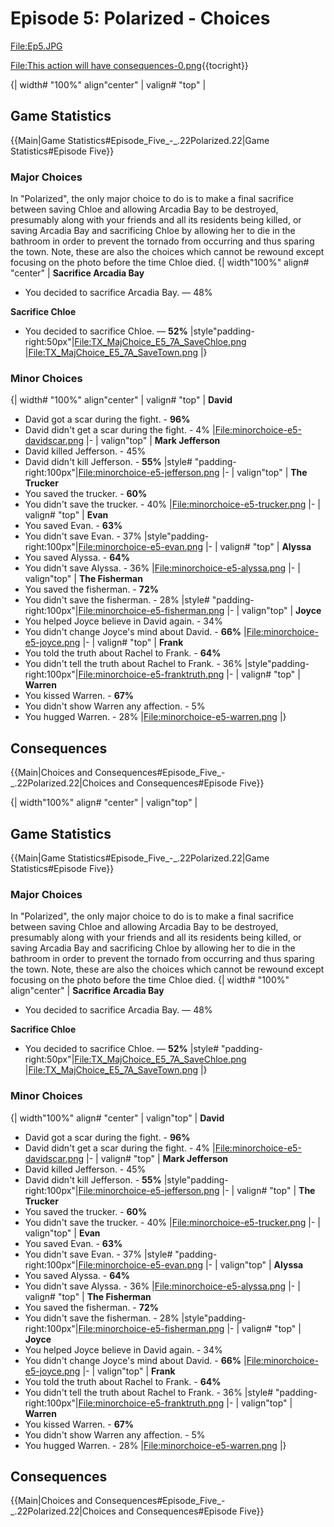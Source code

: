 #  Episode 5: Polarized - Choices 

[File:Ep5.JPG](centre.md)

[File:This action will have consequences-0.png](left.md){{tocright}}

{| width# "100%" align"center"
| valign# "top" |

##  Game Statistics 
{{Main|Game Statistics#Episode_Five_-_.22Polarized.22|Game Statistics#Episode Five}}

###  **Major Choices** 
In "Polarized", the only major choice to do is to make a final sacrifice between saving Chloe and allowing Arcadia Bay to be destroyed, presumably along with your friends and all its residents being killed, or saving Arcadia Bay and sacrificing Chloe by allowing her to die in the bathroom in order to prevent the tornado from occurring and thus sparing the town. Note, these are also the choices which cannot be rewound except focusing on the photo before the time Chloe died.
{| width"100%" align# "center"
|
**Sacrifice Arcadia Bay**
* You decided to sacrifice Arcadia Bay. — 48%

**Sacrifice Chloe**
* You decided to sacrifice Chloe. — **52%**
|style"padding-right:50px"|[File:TX_MajChoice_E5_7A_SaveChloe.png](thumb.md)
|[File:TX_MajChoice_E5_7A_SaveTown.png](thumb.md)
|}

###  **Minor Choices** 
{| width# "100%" align"center"
| valign# "top" |
**David**
* David got a scar during the fight. - **96%**
* David didn't get a scar during the fight. - 4%
|[File:minorchoice-e5-davidscar.png](thumb.md)
|-
| valign"top" |
**Mark Jefferson**
* David killed Jefferson. - 45%
* David didn't kill Jefferson. - **55%**
|style# "padding-right:100px"|[File:minorchoice-e5-jefferson.png](thumb.md)
|-
| valign"top" |
**The Trucker**
* You saved the trucker. - **60%**
* You didn't save the trucker. - 40%
|[File:minorchoice-e5-trucker.png](thumb.md)
|-
| valign# "top" |
**Evan**
* You saved Evan. - **63%**
* You didn't save Evan. - 37%
|style"padding-right:100px"|[File:minorchoice-e5-evan.png](thumb.md)
|-
| valign# "top" |
**Alyssa**
* You saved Alyssa. - **64%**
* You didn't save Alyssa. - 36%
|[File:minorchoice-e5-alyssa.png](thumb.md)
|-
| valign"top" |
**The Fisherman**
* You saved the fisherman. - **72%**
* You didn't save the fisherman. - 28%
|style# "padding-right:100px"|[File:minorchoice-e5-fisherman.png](thumb.md)
|-
| valign"top" |
**Joyce**
* You helped Joyce believe in David again. - 34%
* You didn't change Joyce's mind about David. - **66%**
|[File:minorchoice-e5-joyce.png](thumb.md)
|-
| valign# "top" |
**Frank**
* You told the truth about Rachel to Frank. - **64%**
* You didn't tell the truth about Rachel to Frank. - 36%
|style"padding-right:100px"|[File:minorchoice-e5-franktruth.png](thumb.md)
|-
| valign# "top" |
**Warren**
* You kissed Warren. - **67%**
* You didn't show Warren any affection. - 5%
* You hugged Warren. - 28%
|[File:minorchoice-e5-warren.png](thumb.md)
|}

##  Consequences 
{{Main|Choices and Consequences#Episode_Five_-_.22Polarized.22|Choices and Consequences#Episode Five}}

{| width"100%" align# "center"
| valign"top" |

##  Game Statistics 
{{Main|Game Statistics#Episode_Five_-_.22Polarized.22|Game Statistics#Episode Five}}

###  **Major Choices** 
In "Polarized", the only major choice to do is to make a final sacrifice between saving Chloe and allowing Arcadia Bay to be destroyed, presumably along with your friends and all its residents being killed, or saving Arcadia Bay and sacrificing Chloe by allowing her to die in the bathroom in order to prevent the tornado from occurring and thus sparing the town. Note, these are also the choices which cannot be rewound except focusing on the photo before the time Chloe died.
{| width# "100%" align"center"
|
**Sacrifice Arcadia Bay**
* You decided to sacrifice Arcadia Bay. — 48%

**Sacrifice Chloe**
* You decided to sacrifice Chloe. — **52%**
|style# "padding-right:50px"|[File:TX_MajChoice_E5_7A_SaveChloe.png](thumb.md)
|[File:TX_MajChoice_E5_7A_SaveTown.png](thumb.md)
|}

###  **Minor Choices** 
{| width"100%" align# "center"
| valign"top" |
**David**
* David got a scar during the fight. - **96%**
* David didn't get a scar during the fight. - 4%
|[File:minorchoice-e5-davidscar.png](thumb.md)
|-
| valign# "top" |
**Mark Jefferson**
* David killed Jefferson. - 45%
* David didn't kill Jefferson. - **55%**
|style"padding-right:100px"|[File:minorchoice-e5-jefferson.png](thumb.md)
|-
| valign# "top" |
**The Trucker**
* You saved the trucker. - **60%**
* You didn't save the trucker. - 40%
|[File:minorchoice-e5-trucker.png](thumb.md)
|-
| valign"top" |
**Evan**
* You saved Evan. - **63%**
* You didn't save Evan. - 37%
|style# "padding-right:100px"|[File:minorchoice-e5-evan.png](thumb.md)
|-
| valign"top" |
**Alyssa**
* You saved Alyssa. - **64%**
* You didn't save Alyssa. - 36%
|[File:minorchoice-e5-alyssa.png](thumb.md)
|-
| valign# "top" |
**The Fisherman**
* You saved the fisherman. - **72%**
* You didn't save the fisherman. - 28%
|style"padding-right:100px"|[File:minorchoice-e5-fisherman.png](thumb.md)
|-
| valign# "top" |
**Joyce**
* You helped Joyce believe in David again. - 34%
* You didn't change Joyce's mind about David. - **66%**
|[File:minorchoice-e5-joyce.png](thumb.md)
|-
| valign"top" |
**Frank**
* You told the truth about Rachel to Frank. - **64%**
* You didn't tell the truth about Rachel to Frank. - 36%
|style# "padding-right:100px"|[File:minorchoice-e5-franktruth.png](thumb.md)
|-
| valign"top" |
**Warren**
* You kissed Warren. - **67%**
* You didn't show Warren any affection. - 5%
* You hugged Warren. - 28%
|[File:minorchoice-e5-warren.png](thumb.md)
|}

##  Consequences 
{{Main|Choices and Consequences#Episode_Five_-_.22Polarized.22|Choices and Consequences#Episode Five}}

